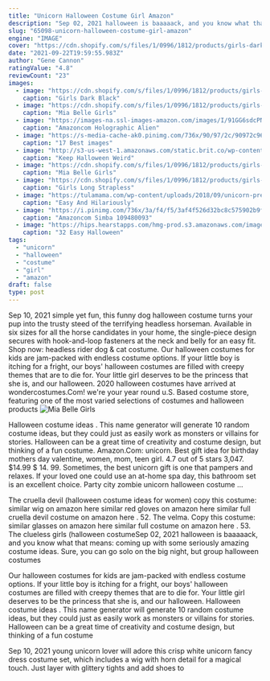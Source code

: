 ```yaml
---
title: "Unicorn Halloween Costume Girl Amazon"
description: "Sep 02, 2021 halloween is baaaaack, and you know what that means: coming up with some seriously amazing costume ideas. Sure, you can go solo on the big night, but group halloween costumes"
slug: "65098-unicorn-halloween-costume-girl-amazon"
engine: "IMAGE"
cover: "https://cdn.shopify.com/s/files/1/0996/1812/products/girls-dark-black-unicorn-halloween-tutu-costume-20-39-99-40-59-10y12y-2t3t-4t5y-mia-belle-baby_569_620x.jpg?v=1597096369"
date: "2021-09-22T19:59:55.983Z"
author: "Gene Cannon"
ratingValue: "4.8"
reviewCount: "23"
images:
  - image: "https://cdn.shopify.com/s/files/1/0996/1812/products/girls-dark-black-unicorn-halloween-tutu-costume-20-39-99-40-59-10y12y-2t3t-4t5y-mia-belle-baby_569_620x.jpg?v=1597096369"
    caption: "Girls Dark Black"
  - image: "https://cdn.shopify.com/s/files/1/0996/1812/products/girls-dorothy-from-wizard-of-oz-inspired-halloween-costume-20-39-99-40-59-2t3t-6x6y-7y8y-mia-belle-overseas-fulfillment-baby_765_1800x1800.jpg?v=1594205136"
    caption: "Mia Belle Girls"
  - image: "https://images-na.ssl-images-amazon.com/images/I/91GG6sdcPNL._SL1500_.jpg"
    caption: "Amazoncom Holographic Alien"
  - image: "https://s-media-cache-ak0.pinimg.com/736x/90/97/2c/90972c960a49134e5b4e9e646b7957de.jpg"
    caption: "17 Best images"
  - image: "http://s3-us-west-1.amazonaws.com/static.brit.co/wp-content/uploads/2014/10/3d36b47fdc75c0742adf412e423178cf-645x921.jpg"
    caption: "Keep Halloween Weird"
  - image: "https://cdn.shopify.com/s/files/1/0996/1812/products/girls-magical-golden-rainbow-unicorn-costume-20-39-99-40-59-10y12y-4t5y-6y6x-halloween-mia-belle-overseas-fulfillment-baby-447_620x.jpg?v=1603368738"
    caption: "Mia Belle Girls"
  - image: "https://cdn.shopify.com/s/files/1/0996/1812/products/girls-long-strapless-mermaid-tutu-halloween-costume-lavender-2t-20-39-99-40-59-10y12y-2t3t-4t5y-mia-belle-baby_188_1800x1800.jpg?v=1594016299"
    caption: "Girls Long Strapless"
  - image: "https://tulamama.com/wp-content/uploads/2018/09/unicorn-pregnant-costume.jpg"
    caption: "Easy And Hilariously"
  - image: "https://i.pinimg.com/736x/3a/f4/f5/3af4f526d32bc8c575902b9f85677396.jpg"
    caption: "Amazoncom Simba 109480093"
  - image: "https://hips.hearstapps.com/hmg-prod.s3.amazonaws.com/images/unicorn-halloween-makeup-1528831241.jpg?crop=0.9987515605493134xw:1xh;center,top&resize=768:*"
    caption: "32 Easy Halloween"
tags:
  - "unicorn"
  - "halloween"
  - "costume"
  - "girl"
  - "amazon"
draft: false
type: post
---
```


Sep 10, 2021 simple yet fun, this funny dog halloween costume turns your pup into the trusty steed of the terrifying headless horseman. Available in six sizes for all the horse candidates in your home, the single-piece design secures with hook-and-loop fasteners at the neck and belly for an easy fit. Shop now: headless rider dog & cat costume. Our halloween costumes for kids are jam-packed with endless costume options. If your little boy is itching for a fright, our boys' halloween costumes are filled with creepy themes that are to die for. Your little girl deserves to be the princess that she is, and our halloween. 2020 halloween costumes have arrived at wondercostumes.Com! we're your year round u.S. Based costume store, featuring one of the most varied selections of costumes and halloween products
![Mia Belle Girls](https://cdn.shopify.com/s/files/1/0996/1812/products/girls-magical-golden-rainbow-unicorn-costume-20-39-99-40-59-10y12y-4t5y-6y6x-halloween-mia-belle-overseas-fulfillment-baby-447_620x.jpg?v=1603368738 "Mia Belle Girls")

Halloween costume ideas . This name generator will generate 10 random costume ideas, but they could just as easily work as monsters or villains for stories. Halloween can be a great time of creativity and costume design, but thinking of a fun costume. Amazon.Com: unicorn.  Best gift idea for birthday mothers day valentine, women, mom, teen girl. 4.7 out of 5 stars 3,047. $14.99 $ 14. 99. Sometimes, the best unicorn gift is one that pampers and relaxes. If your loved one could use an at-home spa day, this bathroom set is an excellent choice. Party city zombie unicorn halloween costume ...
<!--inArticleAds-->

<!--galleryOne-->

The cruella devil (halloween costume ideas for women) copy this costume: similar wig on amazon here  similar red gloves on amazon here  similar full cruella devil costume on amazon here . 52. The velma. Copy this costume: similar glasses on amazon here  similar full costume on amazon here . 53. The clueless girls (halloween costumeSep 02, 2021 halloween is baaaaack, and you know what that means: coming up with some seriously amazing costume ideas. Sure, you can go solo on the big night, but group halloween costumes
<!--inArticleAds-->

<!--galleryTwo-->

Our halloween costumes for kids are jam-packed with endless costume options. If your little boy is itching for a fright, our boys' halloween costumes are filled with creepy themes that are to die for. Your little girl deserves to be the princess that she is, and our halloween. Halloween costume ideas . This name generator will generate 10 random costume ideas, but they could just as easily work as monsters or villains for stories. Halloween can be a great time of creativity and costume design, but thinking of a fun costume
<!--galleryThree-->

Sep 10, 2021 young unicorn lover will adore this crisp white unicorn fancy dress costume set, which includes a wig with horn detail for a magical touch. Just layer with glittery tights and add shoes to